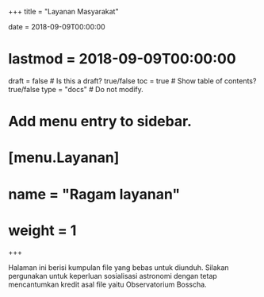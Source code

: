 +++
title = "Layanan Masyarakat"

date = 2018-09-09T00:00:00
# lastmod = 2018-09-09T00:00:00

draft = false  # Is this a draft? true/false
toc = true  # Show table of contents? true/false
type = "docs"  # Do not modify.

# Add menu entry to sidebar.
# [menu.Layanan]
#  name = "Ragam layanan"
#  weight = 1
+++

Halaman ini berisi kumpulan file yang bebas untuk diunduh. Silakan pergunakan untuk keperluan sosialisasi astronomi dengan tetap mencantumkan kredit asal file yaitu Observatorium Bosscha.